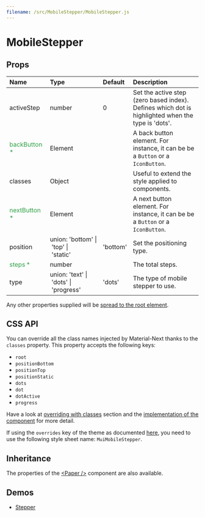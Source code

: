 ```yaml
---
filename: /src/MobileStepper/MobileStepper.js
---
```


<!--- This documentation is automatically generated, do not try to edit it. -->

# MobileStepper



## Props

| Name | Type | Default | Description |
|:-----|:-----|:--------|:------------|
| activeStep | number | 0 | Set the active step (zero based index). Defines which dot is highlighted when the type is 'dots'. |
| <span style="color: #31a148">backButton *</span> | Element |  | A back button element. For instance, it can be be a `Button` or a `IconButton`. |
| classes | Object |  | Useful to extend the style applied to components. |
| <span style="color: #31a148">nextButton *</span> | Element |  | A next button element. For instance, it can be be a `Button` or a `IconButton`. |
| position | union:&nbsp;'bottom'&nbsp;&#124;<br>&nbsp;'top'&nbsp;&#124;<br>&nbsp;'static'<br> | 'bottom' | Set the positioning type. |
| <span style="color: #31a148">steps *</span> | number |  | The total steps. |
| type | union:&nbsp;'text'&nbsp;&#124;<br>&nbsp;'dots'&nbsp;&#124;<br>&nbsp;'progress'<br> | 'dots' | The type of mobile stepper to use. |

Any other properties supplied will be [spread to the root element](/guides/api#spread).

## CSS API

You can override all the class names injected by Material-Next thanks to the `classes` property.
This property accepts the following keys:
- `root`
- `positionBottom`
- `positionTop`
- `positionStatic`
- `dots`
- `dot`
- `dotActive`
- `progress`

Have a look at [overriding with classes](/customization/overrides#overriding-with-classes) section
and the [implementation of the component](https://github.com/material-next/material-next/tree/v1-beta/src/MobileStepper/MobileStepper.js)
for more detail.

If using the `overrides` key of the theme as documented
[here](/customization/themes#customizing-all-instances-of-a-component-type),
you need to use the following style sheet name: `MuiMobileStepper`.

## Inheritance

The properties of the [&lt;Paper /&gt;](/api/paper) component are also available.

## Demos

- [Stepper](/demos/stepper)

